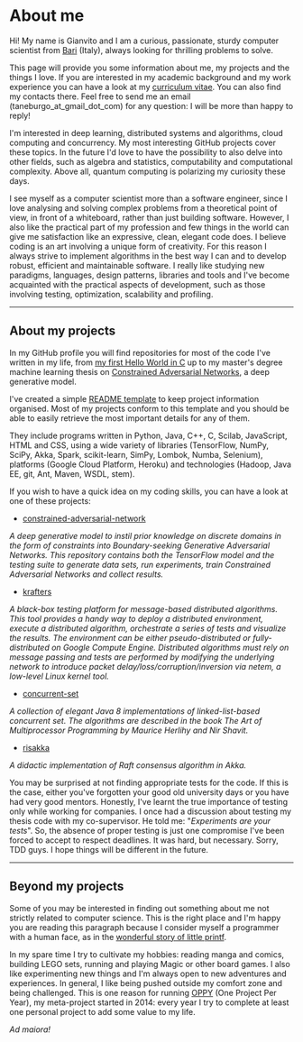 # About me

Hi! My name is Gianvito and I am a curious, passionate, sturdy computer 
scientist from [Bari](https://en.wikipedia.org/wiki/Bari) (Italy), always 
looking for thrilling problems to solve.

This page will provide you some information about me, my projects and the 
things I love.
If you are interested in my academic background and my work experience you can 
have a look at my [curriculum vitae](https://github.com/ShadowTemplate/readme/blob/master/Curriculum%20Vitae%20-%20Gianvito%20Taneburgo.pdf).
You can also find my contacts there. 
Feel free to send me an email (taneburgo_at_gmail_dot_com) for any question: 
I will be more than happy to reply!

I'm interested in deep learning, distributed systems and algorithms, cloud 
computing and concurrency. My most interesting GitHub projects cover these 
topics. In the future I'd love to have the possibility to also delve into other 
fields, such as algebra and statistics, computability and computational 
complexity.
Above all, quantum computing is polarizing my curiosity these days.

I see myself as a computer scientist more than a software engineer, since I 
love analysing and solving complex problems from a theoretical point of view, 
in front of a whiteboard, rather than just building software. 
However, I also like the practical part of my profession and few things in the 
world can give me satisfaction like an expressive, clean, elegant code does.
I believe coding is an art involving a unique form of creativity.
For this reason I always strive to implement algorithms in the best way I can 
and to develop robust, efficient and maintainable software.
I really like studying new paradigms, languages, design patterns, libraries and 
tools and I've become acquainted with the practical aspects of development, 
such as those involving testing, optimization, scalability and profiling.

---
## About my projects

In my GitHub profile you will find repositories for most of the code I've 
written in my life, from 
[my first Hello World in C](https://github.com/ShadowTemplate/programming-1.0/blob/master/Esercitazione%201/Esercizio%201.c)
up to my master's degree machine learning thesis on 
[Constrained Adversarial Networks](https://github.com/ShadowTemplate/constrained-adversarial-networks), 
a deep generative model.

I've created a simple [README template](https://github.com/ShadowTemplate/project-template)
to keep project information organised.
Most of my projects conform to this template and you should be able to easily
retrieve the most important details for any of them.

They include programs written in Python, Java, C++, C, Scilab, JavaScript, 
HTML and CSS, using a wide variety of 
libraries (TensorFlow, NumPy, SciPy, Akka, Spark, scikit-learn, SimPy, Lombok, 
Numba, Selenium), 
platforms (Google Cloud Platform, Heroku)
and technologies (Hadoop, Java EE, git, Ant, Maven, WSDL, stem). 

If you wish to have a quick idea on my coding skills, you can have a look at 
one of these projects:

* [constrained-adversarial-network](https://github.com/ShadowTemplate/constrained-adversarial-networks)

*A deep generative model to instil prior knowledge on discrete domains in the 
form of constraints into Boundary-seeking Generative Adversarial Networks.
This repository contains both the TensorFlow model and the testing suite to 
generate data sets, run experiments, train Constrained Adversarial Networks and 
collect results.*

* [krafters](https://github.com/GianlucaBortoli/krafters)

*A black-box testing platform for message-based distributed algorithms. 
This tool provides a handy way to deploy a distributed environment, execute a 
distributed algorithm, orchestrate a series of tests and visualize the results. 
The environment can be either pseudo-distributed or fully-distributed on Google 
Compute Engine.
Distributed algorithms must rely on message passing and tests are performed by 
modifying the underlying network to introduce packet 
delay/loss/corruption/inversion via netem, a low-level Linux kernel tool.*

* [concurrent-set](https://github.com/ShadowTemplate/concurrent-set)

*A collection of elegant Java 8 implementations of linked-list-based concurrent 
set.
The algorithms are described in the book The Art of Multiprocessor Programming 
by Maurice Herlihy and Nir Shavit.*

* [risakka](https://github.com/ShadowTemplate/risakka)

*A didactic implementation of Raft consensus algorithm in Akka.*

You may be surprised at not finding appropriate tests for the code.
If this is the case, either you've forgotten your good old university days or 
you have had very good mentors.
Honestly, I've learnt the true importance of testing only while working for 
companies.
I once had a discussion about testing my thesis code with my co-supervisor.
He told me: "*Experiments are your tests*".
So, the absence of proper testing is just one compromise I've been forced to 
accept to respect deadlines. It was hard, but necessary.
Sorry, TDD guys.
I hope things will be different in the future. 

---
## Beyond my projects

Some of you may be interested in finding out something about me not strictly 
related to computer science.
This is the right place and I'm happy you are reading this paragraph because I
consider myself a programmer with a human face, as in the 
[wonderful story of little printf](https://ferd.ca/the-little-printf.html).

In my spare time I try to cultivate my hobbies: reading manga and comics, 
building LEGO sets, running and playing Magic or other board games.
I also like experimenting new things and I'm always open to new adventures and 
experiences. In general, I like being pushed outside my comfort zone and 
being challenged. This is one reason for running 
[OPPY](https://github.com/ShadowTemplate/OPPY) (One Project Per Year), my 
meta-project started in 2014: every year I try to complete at least one 
personal project to add some value to my life.

*Ad maiora!*
